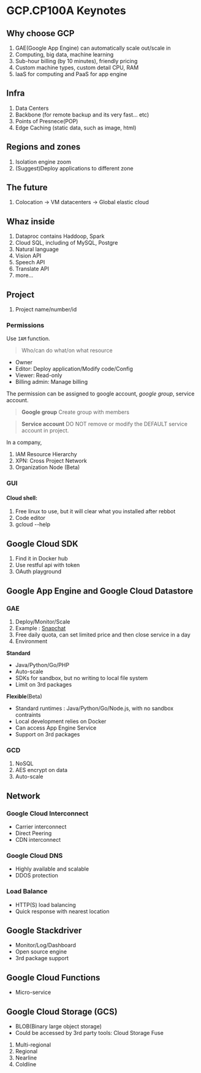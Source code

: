 # GCP.CP100A Keynotes

## Why choose GCP
1. GAE(Google App Engine) can automatically scale out/scale in
2. Computing, big data, machine learning
3. Sub-hour billing (by 10 minutes), friendly pricing
4. Custom machine types, custom detail CPU, RAM
5. laaS for computing and PaaS for app engine

## Infra
1. Data Centers
2. Backbone (for remote backup and its very fast... etc)
3. Points of Presnece(POP)
4. Edge Caching (static data, such as image, html)

## Regions and zones
1. Isolation engine zoom
2. (Suggest)Deploy applications to different zone

## The future
1. Colocation -> VM datacenters -> Global elastic cloud

## Whaz inside
1. Dataproc contains Haddoop, Spark
2. Cloud SQL, including of MySQL, Postgre
3. Natural language
4. Vision API
5. Speech API
6. Translate API
7. more...

## Project
1. Project name/number/id

### Permissions

Use `IAM` function.

> Who/can do what/on what resource

* Owner
* Editor: Deploy application/Modify code/Config
* Viewer: Read-only
* Billing admin: Manage billing

The permission can be assigned to google account, *google group*, service account.

> **Google group**
> Create group with members

> **Service account**
> DO NOT remove or modify the DEFAULT service account in project.

In a company,
1. IAM Resource Hierarchy
2. XPN: Cross Project Network
3. Organization Node (Beta)


### GUI

#### Cloud shell: 
1. Free linux to use, but it will clear what you installed after rebbot
2. Code editor
3. gcloud --help


## Google Cloud SDK
1. Find it in Docker hub
2. Use restful api with token
3. OAuth playground


## Google App Engine and Google Cloud Datastore

### GAE

1. Deploy/Monitor/Scale
2. Example : [Snapchat](https://www.snapchat.com/)
3. Free daily quota, can set limited price and then close service in a day
4. Environment

**Standard**
- Java/Python/Go/PHP
- Auto-scale
- SDKs for sandbox, but no writing to local file system
- Limit on 3rd packages

**Flexible**(Beta)
- Standard runtimes : Java/Python/Go/Node.js, with no sandbox contraints
- Local development relies on Docker
- Can access App Engine Service
- Support on 3rd packages

### GCD
1. NoSQL
2. AES encrypt on data
3. Auto-scale


## Network

### Google Cloud Interconnect
- Carrier interconnect
- Direct Peering
- CDN interconnect

### Google Cloud DNS
- Highly available and scalable
- DDOS protection

### Load Balance
- HTTP(S) load balancing
- Quick response with nearest location


## Google Stackdriver
- Monitor/Log/Dashboard
- Open source engine
- 3rd package support

## Google Cloud Functions
- Micro-service


## Google Cloud Storage (GCS)
- BLOB(Binary large object storage)
- Could be accessed by 3rd party tools: Cloud Storage Fuse

1. Multi-regional
2. Regional
3. Nearline
4. Coldline







